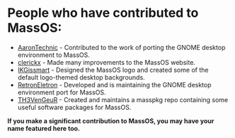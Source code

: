 # People who have contributed to MassOS:

- [AaronTechnic](https://github.com/AaronTechnic) - Contributed to the work of porting the GNOME desktop environment to MassOS.
- [clerickx](https://github.com/clerickx) - Made many improvements to the MassOS website.
- [IKGissmart](https://github.com/IKGissmart) - Designed the MassOS logo and created some of the default logo-themed desktop backgrounds.
- [RetronEletron](https://github.com/RetronEletron) - Developed and is maintaining the GNOME desktop environment port for MassOS.
- [TH3VenGeuR](https://github.com/TH3VenGeuR) - Created and maintains a masspkg repo containing some useful software packages for MassOS.

**If you make a significant contribution to MassOS, you may have your name featured here too.**
